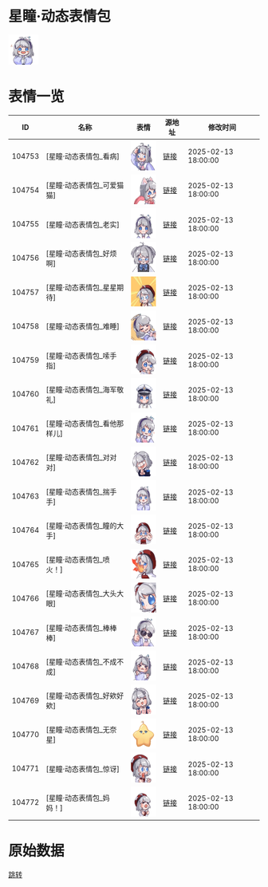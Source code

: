 # 星瞳·动态表情包

<img src="./cover.png" height="60" alt="cover" />

# 表情一览

|ID|名称|表情|源地址|修改时间|
|----|----|----|----|----|
|104753|[星瞳·动态表情包_看病]|<img src="./pic/104753_%5B星瞳·动态表情包_看病%5D.gif" height="60" alt="看病"/>|[链接](https://i0.hdslb.com/bfs/garb/f3152bf955e6e959837deaee6abc9d29ca9b7cf2.gif)|2025-02-13 18:00:00|
|104754|[星瞳·动态表情包_可爱猫猫]|<img src="./pic/104754_%5B星瞳·动态表情包_可爱猫猫%5D.gif" height="60" alt="可爱猫猫"/>|[链接](https://i0.hdslb.com/bfs/garb/ce591dd2d20bf311bb9841e8f6be8e9fea4cca74.gif)|2025-02-13 18:00:00|
|104755|[星瞳·动态表情包_老实]|<img src="./pic/104755_%5B星瞳·动态表情包_老实%5D.gif" height="60" alt="老实"/>|[链接](https://i0.hdslb.com/bfs/garb/b2716223d37c2a483029e90e9317a5686fe69131.gif)|2025-02-13 18:00:00|
|104756|[星瞳·动态表情包_好烦啊]|<img src="./pic/104756_%5B星瞳·动态表情包_好烦啊%5D.gif" height="60" alt="好烦啊"/>|[链接](https://i0.hdslb.com/bfs/garb/12a8fde028623bc917f3789dae52d8bb63845ba4.gif)|2025-02-13 18:00:00|
|104757|[星瞳·动态表情包_星星期待]|<img src="./pic/104757_%5B星瞳·动态表情包_星星期待%5D.gif" height="60" alt="星星期待"/>|[链接](https://i0.hdslb.com/bfs/garb/48e749ba0bbc050752b8173a70a6a69f8823f20b.gif)|2025-02-13 18:00:00|
|104758|[星瞳·动态表情包_难睡]|<img src="./pic/104758_%5B星瞳·动态表情包_难睡%5D.gif" height="60" alt="难睡"/>|[链接](https://i0.hdslb.com/bfs/garb/c45d61078bd974a6aace9644f90ed24564c12222.gif)|2025-02-13 18:00:00|
|104759|[星瞳·动态表情包_嗦手指]|<img src="./pic/104759_%5B星瞳·动态表情包_嗦手指%5D.gif" height="60" alt="嗦手指"/>|[链接](https://i0.hdslb.com/bfs/garb/0ef9cf55cce2014f98d269b9a047f92249b81ffa.gif)|2025-02-13 18:00:00|
|104760|[星瞳·动态表情包_海军敬礼]|<img src="./pic/104760_%5B星瞳·动态表情包_海军敬礼%5D.gif" height="60" alt="海军敬礼"/>|[链接](https://i0.hdslb.com/bfs/garb/1de549be2d0a859e1cce86ec40fd95d679420451.gif)|2025-02-13 18:00:00|
|104761|[星瞳·动态表情包_看他那样儿]|<img src="./pic/104761_%5B星瞳·动态表情包_看他那样儿%5D.gif" height="60" alt="看他那样儿"/>|[链接](https://i0.hdslb.com/bfs/garb/27fa4756978a4307e2448b2c2a1b6578816e7626.gif)|2025-02-13 18:00:00|
|104762|[星瞳·动态表情包_对对对]|<img src="./pic/104762_%5B星瞳·动态表情包_对对对%5D.gif" height="60" alt="对对对"/>|[链接](https://i0.hdslb.com/bfs/garb/f9616f4f84a6d9255bcc87b951f65b83234a5eda.gif)|2025-02-13 18:00:00|
|104763|[星瞳·动态表情包_揣手手]|<img src="./pic/104763_%5B星瞳·动态表情包_揣手手%5D.gif" height="60" alt="揣手手"/>|[链接](https://i0.hdslb.com/bfs/garb/f1728b66aba6ff507405813223fbf48fb716cbaf.gif)|2025-02-13 18:00:00|
|104764|[星瞳·动态表情包_瞳的大手]|<img src="./pic/104764_%5B星瞳·动态表情包_瞳的大手%5D.gif" height="60" alt="瞳的大手"/>|[链接](https://i0.hdslb.com/bfs/garb/832527b6ae359ae9f4b95ce40cc1c3e93667bc70.gif)|2025-02-13 18:00:00|
|104765|[星瞳·动态表情包_喷火！]|<img src="./pic/104765_%5B星瞳·动态表情包_喷火！%5D.gif" height="60" alt="喷火！"/>|[链接](https://i0.hdslb.com/bfs/garb/6c7ca8ad5bf8dad4119b415995fe2b92aeb903cd.gif)|2025-02-13 18:00:00|
|104766|[星瞳·动态表情包_大头大眼]|<img src="./pic/104766_%5B星瞳·动态表情包_大头大眼%5D.gif" height="60" alt="大头大眼"/>|[链接](https://i0.hdslb.com/bfs/garb/ab332a05ff7d72c1324c6ac808c91143a38e6cf7.gif)|2025-02-13 18:00:00|
|104767|[星瞳·动态表情包_棒棒棒]|<img src="./pic/104767_%5B星瞳·动态表情包_棒棒棒%5D.gif" height="60" alt="棒棒棒"/>|[链接](https://i0.hdslb.com/bfs/garb/d1ceef9e73a728ecde9700745c0d5eb5fb677863.gif)|2025-02-13 18:00:00|
|104768|[星瞳·动态表情包_不成不成]|<img src="./pic/104768_%5B星瞳·动态表情包_不成不成%5D.gif" height="60" alt="不成不成"/>|[链接](https://i0.hdslb.com/bfs/garb/b5fcde537536a7ee7868307a9c7647af0453183f.gif)|2025-02-13 18:00:00|
|104769|[星瞳·动态表情包_好欸好欸]|<img src="./pic/104769_%5B星瞳·动态表情包_好欸好欸%5D.gif" height="60" alt="好欸好欸"/>|[链接](https://i0.hdslb.com/bfs/garb/3eb916447a0bbc15653243218096663055117a54.gif)|2025-02-13 18:00:00|
|104770|[星瞳·动态表情包_无奈星]|<img src="./pic/104770_%5B星瞳·动态表情包_无奈星%5D.gif" height="60" alt="无奈星"/>|[链接](https://i0.hdslb.com/bfs/garb/cdbaaded0da6aea9678ac42c9564e722d5d4baba.gif)|2025-02-13 18:00:00|
|104771|[星瞳·动态表情包_惊讶]|<img src="./pic/104771_%5B星瞳·动态表情包_惊讶%5D.gif" height="60" alt="惊讶"/>|[链接](https://i0.hdslb.com/bfs/garb/2c381970295b4f64a2499c3596b13b0bff0e14de.gif)|2025-02-13 18:00:00|
|104772|[星瞳·动态表情包_妈妈！]|<img src="./pic/104772_%5B星瞳·动态表情包_妈妈！%5D.gif" height="60" alt="妈妈！"/>|[链接](https://i0.hdslb.com/bfs/garb/2828d3719e82285a1cc0192806435ba2859aea5e.gif)|2025-02-13 18:00:00|

# 原始数据

[跳转](./raw.json)


